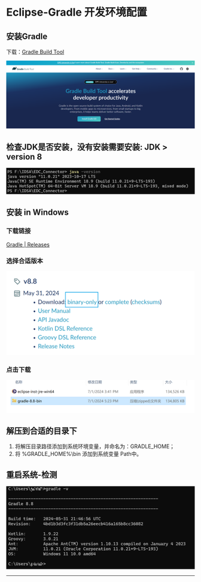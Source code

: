 # Eclipse-Gradle 开发环境配置

## 安装Gradle

下载：[Gradle Build Tool](https://gradle.org/)

![1719825559621](images/C0-Eclipse-Gradle-Environment/1719825559621.png)

## 检查JDK是否安装，没有安装需要安装: JDK > version 8

![1719825617092](images/C0-Eclipse-Gradle-Environment/1719825617092.png)

## 安装 in Windows

### 下载链接

[Gradle | Releases](https://gradle.org/releases/)

### 选择合适版本

![1719825757130](images/C0-Eclipse-Gradle-Environment/1719825757130.png)

### 点击下载

![1719825843753](images/C0-Eclipse-Gradle-Environment/1719825843753.png)

## 解压到合适的目录下

1. 将解压目录路径添加到系统环境变量，并命名为：GRADLE_HOME；
2. 将 %GRADLE\_HOME%\\bin 添加到系统变量 Path中。

## 重启系统-检测

![1719832819137](images/C0-Eclipse-Gradle-Environment/1719832819137.png)

---
